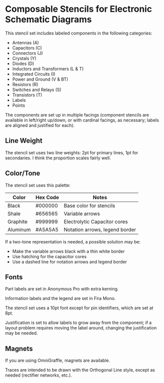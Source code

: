 # Composable Stencils for Electronic Schematic Diagrams

This stencil set includes labeled components in the following categories: 

* Antennas (A)
* Capacitors (C)
* Connectors (J)
* Crystals (Y)
* Diodes (D)
* Inductors and Transformers (L & T)
* Integrated Circuits (I)
* Power and Ground (V & BT)
* Resistors (R)
* Switches and Relays (S)
* Transistors (T)
* Labels
* Points

The components are set up in multiple facings (component stencils are available in left/right up/down, or with cardinal facings, as necessary; labels are aligned and justified for each).

## Line Weight

The stencil set uses two line weights: 2pt for primary lines, 1pt for secondaries. I think the proportion scales fairly well.

## Color/Tone

The stencil set uses this palette:

Color    | Hex Code | Notes                          |
-------- | -------- | ------------------------------ |
Black    | #000000  | Base color for stencils        |
Shale    | #656565  | Variable arrows                |
Graphite | #999999  | Electrolytic Capacitor cores   |
Aluminum | #A5A5A5  | Notation arrows, legend border |

If a two-tone representation is needed, a possible solution may be:

* Make the variable arrows black with a thin white border
* Use hatching for the capacitor cores
* Use a dashed line for notation arrows and legend border

## Fonts

Part labels are set in Anonymous Pro with extra kerning.

Information labels and the legend are set in Fira Mono.

The stencil set uses a 10pt font except for pin identifiers, which are set at 8pt.

Justification is set to allow labels to grow away from the component; if a layout problem requires moving the label around, changing the justification may be needed.

## Magnets

If you are using OmniGraffle, magnets are available.

Traces are intended to be drawn with the Orthogonal Line style, except as needed (rectifier networks, etc.).

